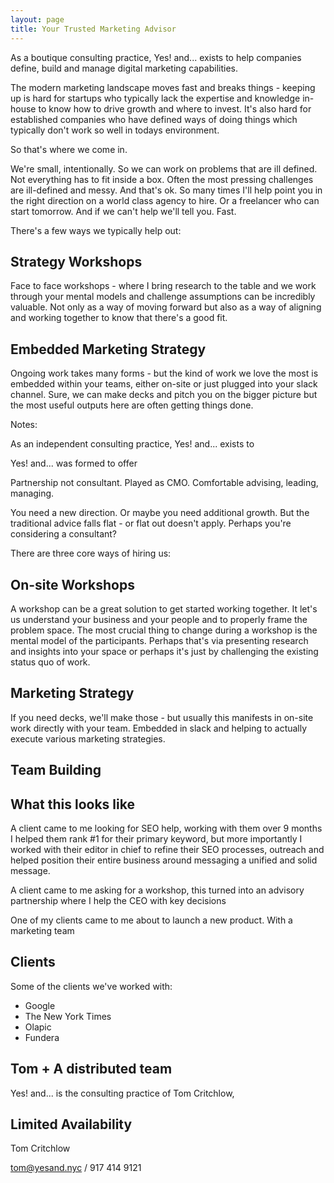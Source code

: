 ```yaml
---
layout: page
title: Your Trusted Marketing Advisor
---
```


As a boutique consulting practice, Yes! and... exists to help companies define, build and manage digital marketing capabilities.

The modern marketing landscape moves fast and breaks things - keeping up is hard for startups who typically lack the expertise and knowledge in-house to know how to drive growth and where to invest. It's also hard for established companies who have defined ways of doing things which typically don't work so well in todays environment.

So that's where we come in.

We're small, intentionally. So we can work on problems that are ill defined. Not everything has to fit inside a box. Often the most pressing challenges are ill-defined and messy. And that's ok. So many times I'll help point you in the right direction on a world class agency to hire. Or a freelancer who can start tomorrow. And if we can't help we'll tell you. Fast.

There's a few ways we typically help out:

## Strategy Workshops

Face to face workshops - where I bring research to the table and we work through your mental models and challenge assumptions can be incredibly valuable. Not only as a way of moving forward but also as a way of aligning and working together to know that there's a good fit.

## Embedded Marketing Strategy

Ongoing work takes many forms - but the kind of work we love the most is embedded within your teams, either on-site or just plugged into your slack channel. Sure, we can make decks and pitch you on the bigger picture but the most useful outputs here are often getting things done. 


Notes:

As an independent consulting practice, Yes! and... exists to 

Yes! and... was formed to offer 

Partnership not consultant. Played as CMO. Comfortable advising, leading, managing.

You need a new direction. Or maybe you need additional growth. But the traditional advice falls flat - or flat out doesn't apply. Perhaps you're considering a consultant?

There are three core ways of hiring us:

## On-site Workshops

A workshop can be a great solution to get started working together. It let's us understand your business and your people and to properly frame the problem space. The most crucial thing to change during a workshop is the mental model of the participants. Perhaps that's via presenting research and insights into your space or perhaps it's just by challenging the existing status quo of work.

## Marketing Strategy

If you need decks, we'll make those - but usually this manifests in on-site work directly with your team. Embedded in slack and helping to actually execute various marketing strategies. 

## Team Building

## What this looks like

A client came to me looking for SEO help, working with them over 9 months I helped them rank #1 for their primary keyword, but more importantly I worked with their editor in chief to refine their SEO processes, outreach and helped position their entire business around messaging a unified and solid message.

A client came to me asking for a workshop, this turned into an advisory partnership where I help the CEO with key decisions 

One of my clients came to me about to launch a new product. With a marketing team 

## Clients

Some of the clients we've worked with:

- Google
- The New York Times
- Olapic
- Fundera

## Tom + A distributed team

Yes! and... is the consulting practice of Tom Critchlow, 

## Limited Availability

Tom Critchlow

tom@yesand.nyc / 917 414 9121